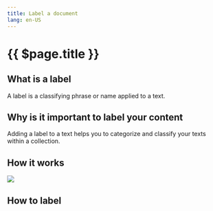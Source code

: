 ```yaml
---
title: Label a document
lang: en-US
---
```

# {{ $page.title }}

## What is a label
A label is a classifying phrase or name applied to a text.

## Why is it important to label your content

Adding a label to a text helps you to categorize and classify your texts within a collection.

## How it works

![](https://i.imgur.com/r549B69.gif)

## How to label

